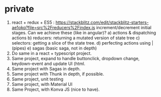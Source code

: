 # private

1) react + redux + ES5 : https://stackblitz.com/edit/stackblitz-starters-ae1okq?file=src%2Freducers%2Findex.js
   increment/decrement initial stages.
   Can we achieve these (like in angular)?
      a) actions & dispatching actions
      b) reducers: returning a mutated version of state tree
      c) selectors: getting a slice of the state tree.
      d) perfecting actions using | (pipes)
      e) sagas (basic saga, not in depth)
2) Do same in a react + typescript project.
3) Same project, expand to handle buttonclick, dropdown change, keydown-event and update UI (html.
4) Same project with Sagas in depth.
5) Same project with Thunk in depth, if possible.
6) Same project, unit testing
7) Same project, with Material UI
8) Same Project, with Konva JS (nice to have).   
